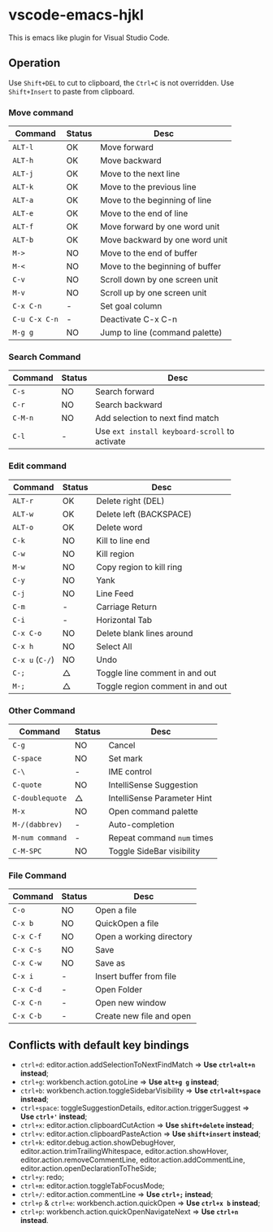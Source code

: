 # vscode-emacs-hjkl

This is emacs like plugin for Visual Studio Code.

## Operation
Use `Shift+DEL` to cut to clipboard, the `Ctrl+C` is not overridden.
Use `Shift+Insert` to paste from clipboard.

### Move command
|Command | Status | Desc |
|--------|--------|------|
| `ALT-l` | OK | Move forward |
| `ALT-h` | OK | Move backward |
| `ALT-j` | OK | Move to the next line |
| `ALT-k` | OK | Move to the previous line |
| `ALT-a` | OK | Move to the beginning of line |
| `ALT-e` | OK | Move to the end of line |
| `ALT-f` | OK | Move forward by one word unit |
| `ALT-b` | OK | Move backward by one word unit |
| `M->` | NO | Move to the end of buffer |
| `M-<` | NO | Move to the beginning of buffer |
| `C-v` | NO | Scroll down by one screen unit |
| `M-v` | NO | Scroll up by one screen unit |
| `C-x C-n` | - | Set goal column |
| `C-u C-x C-n` | - | Deactivate C-x C-n |
| `M-g g` | NO | Jump to line (command palette) |


### Search Command
|Command | Status | Desc |
|--------|--------|------|
| `C-s` | NO | Search forward |
| `C-r` | NO | Search backward |
| `C-M-n` | NO | Add selection to next find match |
| `C-l` | - | Use `ext install keyboard-scroll` to activate |

### Edit command
|Command | Status | Desc |
|--------|--------|------|
| `ALT-r` | OK | Delete right  (DEL) |
| `ALT-w` | OK | Delete left  (BACKSPACE) |
| `ALT-o` | OK | Delete word |
| `C-k` | NO | Kill to line end |
| `C-w` | NO | Kill region |
| `M-w` | NO | Copy region to kill ring |
| `C-y` | NO | Yank |
| `C-j` | NO | Line Feed |
| `C-m` | - | Carriage Return |
| `C-i` | - | Horizontal Tab |
| `C-x C-o` | NO | Delete blank lines around |
| `C-x h` | NO | Select All |
| `C-x u` (`C-/`)| NO | Undo |
| `C-;` | △ | Toggle line comment in and out |
| `M-;` | △ | Toggle region comment in and out |

### Other Command
|Command | Status | Desc |
|--------|--------|------|
| `C-g` | NO | Cancel |
| `C-space` | NO | Set mark |
| `C-\` | - | IME control |
| `C-quote` | NO | IntelliSense Suggestion |
| `C-doublequote` | △ | IntelliSense Parameter Hint |
| `M-x` | NO | Open command palette |
| `M-/(dabbrev)` | - | Auto-completion |
| `M-num command` | - | Repeat command `num` times |
| `C-M-SPC` | NO | Toggle SideBar visibility |

### File Command
|Command | Status | Desc |
|--------|--------|------|
| `C-o` | NO | Open a file |
| `C-x b` | NO | QuickOpen a file |
| `C-x C-f` | NO | Open a working directory |
| `C-x C-s` | NO | Save |
| `C-x C-w` | NO | Save as |
| `C-x i` | - | Insert buffer from file |
| `C-x C-d` | - | Open Folder |
| `C-x C-n` | - | Open new window |
| `C-x C-b` | - | Create new file and open |

## Conflicts with default key bindings
- `ctrl+d`: editor.action.addSelectionToNextFindMatch => **Use `ctrl+alt+n` instead**;
- `ctrl+g`: workbench.action.gotoLine => **Use `alt+g g` instead**;
- `ctrl+b`: workbench.action.toggleSidebarVisibility => **Use `ctrl+alt+space` instead**;
- `ctrl+space`: toggleSuggestionDetails, editor.action.triggerSuggest => **Use `ctrl+'` instead**;
- `ctrl+x`: editor.action.clipboardCutAction => **Use `shift+delete` instead**;
- `ctrl+v`: editor.action.clipboardPasteAction => **Use `shift+insert` instead**;
- `ctrl+k`: editor.debug.action.showDebugHover, editor.action.trimTrailingWhitespace, editor.action.showHover, editor.action.removeCommentLine, editor.action.addCommentLine, editor.action.openDeclarationToTheSide;
- `ctrl+y`: redo;
- `ctrl+m`: editor.action.toggleTabFocusMode;
- `ctrl+/`: editor.action.commentLine => **Use `ctrl+;` instead**;
- `ctrl+p` & `ctrl+e`: workbench.action.quickOpen => **Use `ctrl+x b` instead**;
- `ctrl+p`: workbench.action.quickOpenNavigateNext => **Use `ctrl+n` instead**.
